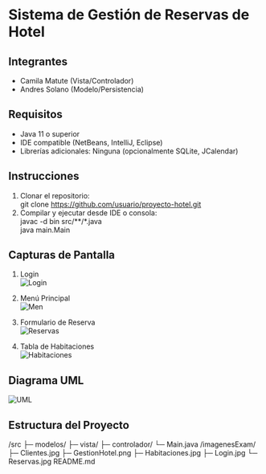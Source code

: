 # Sistema de Gestión de Reservas de Hotel

## Integrantes
- Camila Matute (Vista/Controlador)
- Andres Solano (Modelo/Persistencia)

## Requisitos
- Java 11 o superior
- IDE compatible (NetBeans, IntelliJ, Eclipse)
- Librerías adicionales: Ninguna (opcionalmente SQLite, JCalendar)

## Instrucciones
1. Clonar el repositorio:  
   git clone https://github.com/usuario/proyecto-hotel.git
2. Compilar y ejecutar desde IDE o consola:  
   javac -d bin src/**/*.java  
   java main.Main

## Capturas de Pantalla
1. Login  
![Login](/imagenesExam/Login.jpg)

2. Menú Principal  
![Men](/imagenesExam/Clientes.jpg)

3. Formulario de Reserva  
![Reservas](/imagenesExam/Reserva.jpg)

4. Tabla de Habitaciones  
![Habitaciones](/imagenesExam/Habitaciones.jpg)

## Diagrama UML
![UML](/imagenesExam/GestionHotel.png)

## Estructura del Proyecto
/src
 ├─ modelos/
 ├─ vista/
 ├─ controlador/
 └─ Main.java
/imagenesExam/
 ├─ Clientes.jpg
 ├─ GestionHotel.png
 ├─ Habitaciones.jpg
 ├─ Login.jpg
 └─ Reservas.jpg
README.md

